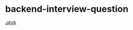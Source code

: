 # backend-interview-question

[JAVA](https://github.com/quddaz/backend-interview-question/blob/main/JAVA.md)
